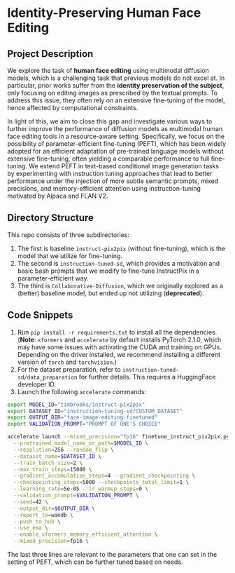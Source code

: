 # Identity-Preserving Human Face Editing


## Project Description

We explore the task of **human face editing** using multimodal diffusion models, which is a challenging task that previous models do not excel at. In particular, prior works suffer from the **identity preservation of the subject**, only focusing on editing images as prescribed by the textual prompts. To address this issue, they often rely on an extensive fine-tuning of the model, hence affected by computational constraints. 

In light of this, we aim to close this gap and investigate various ways to further improve the performance of diffusion models as multimodal human face editing tools in a resource-aware setting. Specifically, we focus on the possibility of parameter-efficient fine-tuning (PEFT), which has been widely adopted for an efficient adaptation of pre-trained language models without extensive fine-tuning, often yielding a comparable performance to full fine-tuning. We extend PEFT in text-based conditional image generation tasks by experimenting with instruction tuning approaches that lead to better performance under the injection of more subtle semantic prompts, mixed precisions, and memory-efficient attention using instruction-tuning motivated by Alpaca and FLAN V2.



## Directory Structure

This repo consists of three subdirectories:
1. The first is baseline `instruct-pix2pix` (without fine-tuning), which is the model that we utilize for fine-tuning.
2. The second is `instruction-tuned-sd`, which provides a motivation and basic bash prompts that we modify to fine-tune InstructPix in a parameter-efficient way.
3. The third is `Collaborative-Diffusion`, which we originally explored as a (better) baseline model, but ended up not utilizing (**deprecated**).




## Code Snippets

1. Run `pip install -r requirements.txt` to install all the dependencies. (**Note**: `xformers` and `accelerate` by default installs PyTorch 2.1.0, which may have some issues with activating the CUDA and training on GPUs. Depending on the driver installed, we recommend installing a different version of `torch` and `torchvision`.)
2. For the dataset preparation, refer to `instruction-tuned-sd/data_preparation` for further details. This requires a HuggingFace developer ID.
3. Launch the following `accelerate` commands:

```bash
export MODEL_ID="timbrooks/instruct-pix2pix"
export DATASET_ID="instruction-tuning-sd/CUSTOM_DATASET"
export OUTPUT_DIR="face-image-editing-finetuned"
export VALIDATION_PROMPT="PROMPT OF ONE'S CHOICE"

accelerate launch --mixed_precision="fp16" finetune_instruct_pix2pix.py \
  --pretrained_model_name_or_path=$MODEL_ID \
  --resolution=256 --random_flip \
  --dataset_name=$DATASET_ID \
  --train_batch_size=2 \
  --max_train_steps=15000 \
  --gradient_accumulation_steps=4 --gradient_checkpointing \
  --checkpointing_steps=5000 --checkpoints_total_limit=1 \
  --learning_rate=5e-05 --lr_warmup_steps=0 \
  --validation_prompt=$VALIDATION_PROMPT \
  --seed=42 \
  --output_dir=$OUTPUT_DIR \
  --report_to=wandb \
  --push_to_hub \
  --use_ema \
  --enable_xformers_memory_efficient_attention \
  --mixed_precision=fp16 \
```

The last three lines are relevant to the parameters that one can set in the setting of PEFT, which can be further tuned based on needs.



